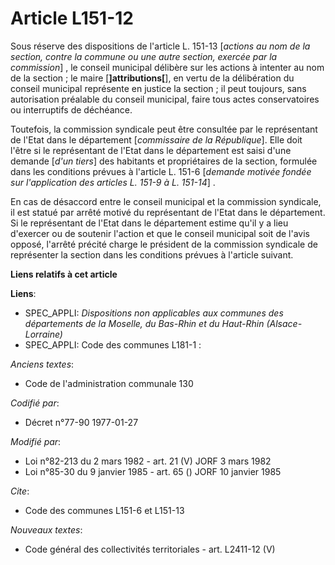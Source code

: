 # Article L151-12

Sous réserve des dispositions de l'article L. 151-13 [*actions au nom de la section, contre la commune ou une autre section,
exercée par la commission*] , le conseil municipal délibère sur les actions à intenter au nom de la section ; le maire
[**]attributions[**], en vertu de la délibération du conseil municipal représente en justice la section ; il peut toujours,
sans autorisation préalable du conseil municipal, faire tous actes conservatoires ou interruptifs de déchéance.

Toutefois, la commission syndicale peut être consultée par le représentant de l'Etat dans le département [*commissaire de la
République*]. Elle doit l'être si le représentant de l'Etat dans le département est saisi d'une demande [*d'un tiers*] des
habitants et propriétaires de la section, formulée dans les conditions prévues à l'article L. 151-6 [*demande motivée fondée
sur l'application des articles L. 151-9 à L. 151-14*] .

En cas de désaccord entre le conseil municipal et la commission syndicale, il est statué par arrêté motivé du représentant de
l'Etat dans le département. Si le représentant de l'Etat dans le département estime qu'il y a lieu d'exercer ou de soutenir
l'action et que le conseil municipal soit de l'avis opposé, l'arrêté précité charge le président de la commission syndicale
de représenter la section dans les conditions prévues à l'article suivant.

**Liens relatifs à cet article**

**Liens**:

  - SPEC_APPLI: *Dispositions non applicables aux communes des départements de la Moselle, du Bas-Rhin et du Haut-Rhin (Alsace-Lorraine)*
  - SPEC_APPLI: Code des communes L181-1 :

_Anciens textes_:

  - Code de l'administration communale 130

_Codifié par_:

  - Décret n°77-90 1977-01-27

_Modifié par_:

  - Loi n°82-213 du 2 mars 1982 - art. 21 (V) JORF 3 mars 1982
  - Loi n°85-30 du 9 janvier 1985 - art. 65 () JORF 10 janvier 1985

_Cite_:

  - Code des communes L151-6 et L151-13

_Nouveaux textes_:

  - Code général des collectivités territoriales - art. L2411-12 (V)
